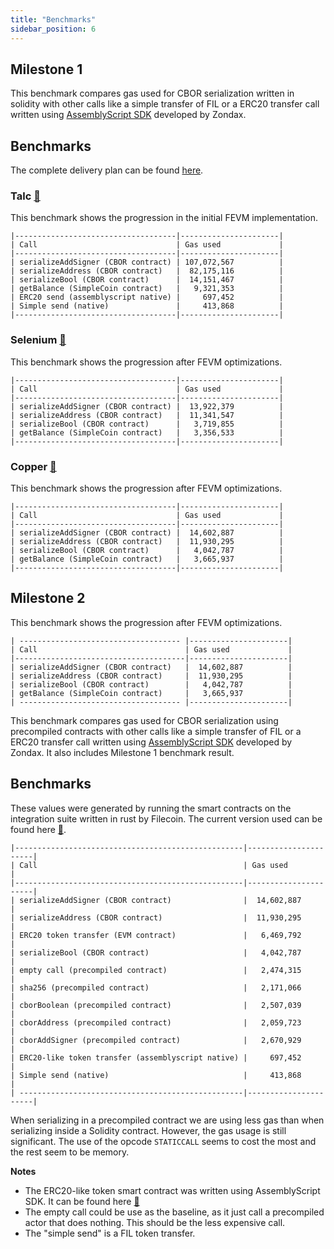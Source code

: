 ```yaml
---
title: "Benchmarks"
sidebar_position: 6
---
```


## Milestone 1 

This benchmark compares gas used for CBOR serialization written in solidity with other calls like a simple transfer of FIL or a ERC20 transfer call written using [AssemblyScript SDK](https://github.com/Zondax/fvm-as-sdk/) developed by Zondax.

## Benchmarks

The complete delivery plan can be found [here](https://github.com/filecoin-project/ref-fvm/issues/692).

### Talc [:link:](https://github.com/filecoin-project/ref-fvm/issues/691)

This benchmark shows the progression in the initial FEVM implementation.

```
|------------------------------------|----------------------|
| Call                               | Gas used             |
|------------------------------------|----------------------|
| serializeAddSigner (CBOR contract) | 107,072,567          |
| serializeAddress (CBOR contract)   |  82,175,116          |
| serializeBool (CBOR contract)      |  14,151,467          |
| getBalance (SimpleCoin contract)   |   9,321,353          |
| ERC20 send (assemblyscript native) |     697,452          |
| Simple send (native)               |     413,868          |
|------------------------------------|----------------------|
```


### Selenium [:link:](https://github.com/filecoin-project/ref-fvm/issues/801)

This benchmark shows the progression after FEVM optimizations.

```
|------------------------------------|----------------------|
| Call                               | Gas used             |
|------------------------------------|----------------------|
| serializeAddSigner (CBOR contract) |  13,922,379          |
| serializeAddress (CBOR contract)   |  11,341,547          |
| serializeBool (CBOR contract)      |   3,719,855          |
| getBalance (SimpleCoin contract)   |   3,356,533          |
|------------------------------------|----------------------|
```

### Copper [:link:](https://github.com/filecoin-project/ref-fvm/issues/830)

This benchmark shows the progression after FEVM optimizations.

```
|------------------------------------|----------------------|
| Call                               | Gas used             |
|------------------------------------|----------------------|
| serializeAddSigner (CBOR contract) |  14,602,887          |
| serializeAddress (CBOR contract)   |  11,930,295          |
| serializeBool (CBOR contract)      |   4,042,787          |
| getBalance (SimpleCoin contract)   |   3,665,937          |
|------------------------------------|----------------------|
```

## Milestone 2

This benchmark shows the progression after FEVM optimizations.

```
| ------------------------------------ |----------------------|
| Call                                 | Gas used             |
|--------------------------------------|----------------------|
| serializeAddSigner (CBOR contract)   |  14,602,887          |
| serializeAddress (CBOR contract)     |  11,930,295          |
| serializeBool (CBOR contract)        |   4,042,787          |
| getBalance (SimpleCoin contract)     |   3,665,937          |
| ------------------------------------ |----------------------|
```


This benchmark compares gas used for CBOR serialization using precompiled contracts with other calls like a simple transfer of FIL or a ERC20 transfer call written using [AssemblyScript SDK](https://github.com/Zondax/fvm-as-sdk/) developed by Zondax. It also includes Milestone 1 benchmark result.

## Benchmarks

These values were generated by running the smart contracts on the integration suite written in rust by Filecoin. The current version used can be found here [:link:](https://github.com/Zondax/ref-fvm/commits/feature/integration-eam).
```
|---------------------------------------------------|----------------------|
| Call                                              | Gas used             |
|---------------------------------------------------|----------------------|
| serializeAddSigner (CBOR contract)                |  14,602,887          |
| serializeAddress (CBOR contract)                  |  11,930,295          |
| ERC20 token transfer (EVM contract)               |   6,469,792          |
| serializeBool (CBOR contract)                     |   4,042,787          |
| empty call (precompiled contract)                 |   2,474,315          |
| sha256 (precompiled contract)                     |   2,171,066          |
| cborBoolean (precompiled contract)                |   2,507,039          |
| cborAddress (precompiled contract)                |   2,059,723          |
| cborAddSigner (precompiled contract)              |   2,670,929          |
| ERC20-like token transfer (assemblyscript native) |     697,452          |
| Simple send (native)                              |     413,868          |
| --------------------------------------------------|----------------------|
```

When serializing in a precompiled contract we are using less gas than when serializing inside a Solidity contract. However, the gas usage is still significant. The use of the opcode `STATICCALL` seems to cost the most and the rest seem to be memory.

**Notes**
- The ERC20-like token smart contract was written using AssemblyScript SDK. It can be found here [:link:](https://github.com/Zondax/fil-erc20-actor-as)
- The empty call could be use as the baseline, as it just call a precompiled actor that does nothing. This should be the less expensive call.
- The "simple send" is a FIL token transfer. 

